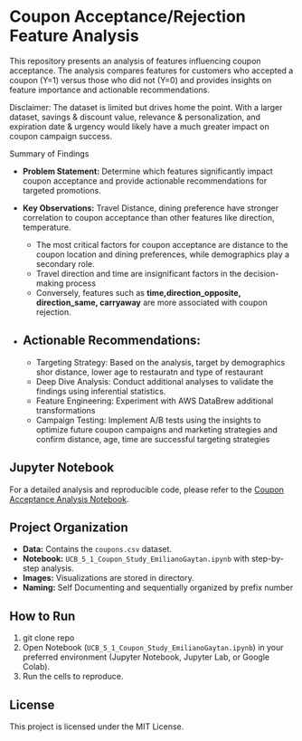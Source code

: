 # Coupon Acceptance/Rejection Feature Analysis

This repository presents an analysis of features influencing coupon acceptance. 
The analysis compares features for customers who accepted a coupon (Y=1) versus those who did not (Y=0) and provides insights on feature importance and actionable recommendations.

Disclaimer: 
The dataset is limited but drives home the point.
With a larger dataset, savings & discount value, relevance & personalization, and expiration date & urgency would likely have a much greater impact on coupon campaign success.

Summary of Findings
- **Problem Statement:** Determine which features significantly impact coupon acceptance and provide actionable recommendations for targeted promotions.
- **Key Observations:**  Travel Distance, dining preference have stronger correlation to coupon acceptance than other features like direction, temperature.
  - The most critical factors for coupon acceptance are distance to the coupon location and dining preferences, while demographics play a secondary role. 
  - Travel direction and time are insignificant factors in the decision-making process
  - Conversely, features such as **time,direction_opposite, direction_same, carryaway**   are more associated with coupon rejection.


- ## Actionable Recommendations:
  - Targeting Strategy: Based on the analysis, target by demographics shor distance, lower age to restauratn and type of restaurant
  - Deep Dive Analysis: Conduct additional analyses to validate the findings using inferential statistics.
  - Feature Engineering: Experiment with AWS DataBrew additional transformations 
  - Campaign Testing: Implement A/B tests using the insights to optimize future coupon campaigns and marketing strategies and confirm distance, age, time are successful targeting strategies

## Jupyter Notebook
For a detailed analysis and reproducible code, please refer to the [Coupon Acceptance Analysis Notebook](./UCB_5_1_Coupon_Study_EmilianoGaytan.ipynb).

## Project Organization
- **Data:** Contains the `coupons.csv` dataset.
- **Notebook:** `UCB_5_1_Coupon_Study_EmilianoGaytan.ipynb` with step-by-step analysis.
- **Images:** Visualizations are stored in directory.
- **Naming:** Self Documenting and sequentially organized by prefix number

## How to Run
1. git clone repo
2. Open  Notebook (`UCB_5_1_Coupon_Study_EmilianoGaytan.ipynb`) in your preferred environment (Jupyter Notebook, Jupyter Lab, or Google Colab).
3. Run the cells to reproduce.

## License
This project is licensed under the MIT License.

